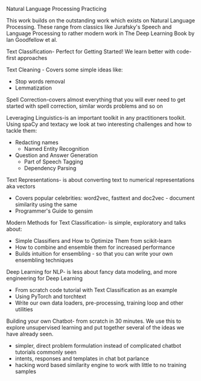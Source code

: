 Natural Language Processing Practicing 

This work builds on the outstanding work which exists on Natural Language Processing. These range from classics like Jurafsky's Speech and Language Processing to rather modern work in The Deep Learning Book by Ian Goodfellow et al.




Text Classification- Perfect for Getting Started! We learn better with code-first approaches

Text Cleaning - Covers some simple ideas like:
  - Stop words removal
  - Lemmatization

Spell Correction-covers almost everything that you will ever need to get started with spell correction, similar words problems and so on

Leveraging Linguistics-is an important toolkit in any practitioners toolkit. Using spaCy and textacy we look at two interesting challenges and how to tackle them: 
- Redacting names 
  - Named Entity Recognition
- Question and Answer Generation
  - Part of Speech Tagging
  - Dependency Parsing


Text Representations- is about converting text to numerical representations aka vectors
- Covers popular celebrities: word2vec, fasttext and doc2vec - document similarity using the same
- Programmer's Guide to gensim

Modern Methods for Text Classification- is simple, exploratory and talks about:
- Simple Classifiers and How to Optimize Them from scikit-learn
- How to combine and ensemble them for increased performance
- Builds intuition for ensembling - so that you can write your own ensembling techniques

Deep Learning for NLP- is less about fancy data modeling, and more engineering for Deep Learning
- From scratch code tutorial with Text Classification as an example
- Using PyTorch and torchtext
- Write our own data loaders, pre-processing, training loop and other utilities

Building your own Chatbot- from scratch in 30 minutes. We use this to explore unsupervised learning and put together several of the ideas we have already seen. 
- simpler, direct problem formulation instead of complicated chatbot tutorials commonly seen
- intents, responses and templates in chat bot parlance
- hacking word based similarity engine to work with little to no training samples

